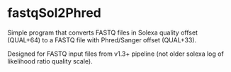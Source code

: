 fastqSol2Phred
==============

Simple program that converts FASTQ files in Solexa quality offset (QUAL+64) to a FASTQ file with Phred/Sanger offset (QUAL+33).

Designed for FASTQ input files from v1.3+ pipeline (not older solexa log of likelihood ratio quality scale).
